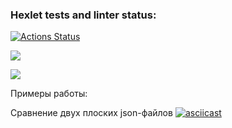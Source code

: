 ### Hexlet tests and linter status:
[![Actions Status](https://github.com/al-ov73/frontend-project-46/actions/workflows/hexlet-check.yml/badge.svg)](https://github.com/al-ov73/frontend-project-46/actions)

<a href="https://codeclimate.com/github/al-ov73/frontend-project-46/maintainability"><img src="https://api.codeclimate.com/v1/badges/d0037ab84ae3f7863cd3/maintainability" /></a>

<a href="https://codeclimate.com/github/al-ov73/frontend-project-46/test_coverage"><img src="https://api.codeclimate.com/v1/badges/d0037ab84ae3f7863cd3/test_coverage" /></a>

Примеры работы:

Сравнение двух плоских json-файлов
[![asciicast](https://asciinema.org/a/642754.svg)](https://asciinema.org/a/642754)
